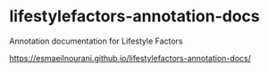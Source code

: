 # lifestylefactors-annotation-docs
 Annotation documentation for Lifestyle Factors

https://esmaeilnourani.github.io/lifestylefactors-annotation-docs/
